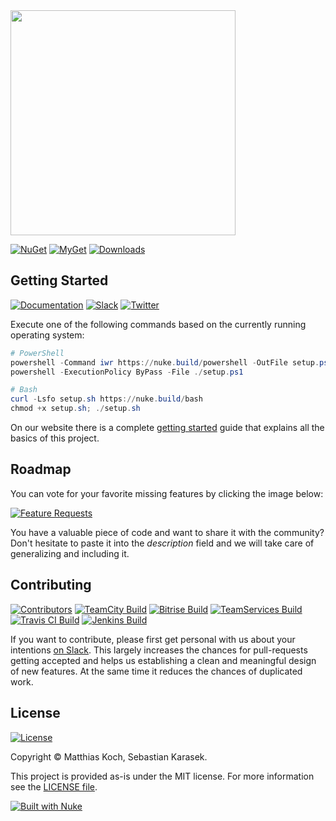 <img src="https://github.com/nuke-build/presentation/raw/master/images/logo2.png" width="360" />

[![NuGet](https://img.shields.io/nuget/v/Nuke.Core.svg?label=nuget&colorB=0A7BBB&style=flat-square&logo=data%3Aimage%2Fpng%3Bbase64%2CiVBORw0KGgoAAAANSUhEUgAAADIAAAAyCAYAAAAeP4ixAAABfWlDQ1BJQ0MgUHJvZmlsZQAAKM%2BlkLFLw0AYxV9bi1IrBRVxcMhQHKQFqYuj1qEgpZRawapLkyatkLQhSRFxdHDt0EXFxSr%2BB7qJ%2F4AgCOokiM4OCiJIie%2BaQkF0EL9w9%2F14d%2B9y9wB%2FQ1cMu28aMKqOlUslpZXCqtT%2FCD%2FGMIwQgkXFNuez2TR%2Brfdb%2BES%2FiYuz8LcaLKm2AvgGyLOKaTnkOXJm0zEFN8ijSqVYIh%2BTYxYvSL4Wuuzxs%2BCyxx%2BCrXxugW8Lk6WyxzHBssfiLZJSsQyyTo4ael3p3ke8JKxWl5fYJzrDRg4pJCFBRh0b0OEgzl5lZj%2F7Eh1fBjV6FM4mtmDRUUaF3hjVOk9V2TXqKj%2BdO1gi%2B%2B%2BZ2tpMwvtDeBEIPrnu2xTQfwC0d13388h12y0gcA9cNnv%2BWpNxvlBv9LToIRDZAc4uepp8Apwz4%2FEHs2gVO1KAw69pwOspMFQARph1aO2%2F617e3XW07oD8NpC%2BAvb2gUnuj6x%2FAbvNdIz349ECAAAACXBIWXMAAB2HAAAdhwGP5fFlAAAAGXRFWHRTb2Z0d2FyZQBwYWludC5uZXQgNC4wLjEwrQoKwAAABeBJREFUaEPdmV1oHFUUx5ukTWo%2FYkuVmtaXFqVoK8UHwVo%2FEBURlFJ88U3FUmmriCgiiFSkiuKDggo%2B6ENRqraCWvwA7Ye0IMVGTHHbajQEI2matrKb3Wzm487M%2Bjszxy2bbpKZ3dnu1j8Mc%2BfOuf9zzr3nnrn3zqz%2FLQ4ePDi7VCp16OOlB4xf7Dj%2Bq8Z4fcaYXx3ff5O6q%2FT1pYGsZa3wff%2BI7wc%2BxocIgoAq%2Fxj3FSrW2sDmTuP7b2OwiVw4D%2Bo8rh0U56p466JQCJbS84ci0y%2BE5%2FkHxsfHe1S8dUGPL%2BM6onZfAI%2BQKxaLV6t46wJbF%2BDIp1xBZPp5SB1ht5Pi5Sre2rBtcx%2FhNRSZfx7UDZPB7qbYpqKtjd7e3jl0%2FjrHdb%2FDeDKvz0D4h3HiHpyYo2KXBqTXM5lM5%2Bjo6ALKcnUmHQnk5WM6j07pzufzVxaDYDnlpNeysbGxJdwXDg0NXQbfxfs4o2yRjB7KdzCSB8h0IzKq1CcGHGRKT6JiwHXdva7nPcX9Jl417hMA%2BWzm10aUf4Pis2JE2oCTxOkPGuPvorxWVacHdHTSc8%2Bi5AwK0vdgElDhc51gdG7hMZ3kA9Ecx%2FEew4liqOUigrAdyE%2B4t1KszxkhoFeebIYT%2F0FCDRvWq0m1gUl9J0SnlDMEz77rep87jvMww%2F%2BA7YYh1yvhoCKpg7A%2Bms%2BXrlCzkmFwsDTXcb09GFmeE5TPFW17A0Z38djO1SZ7Gp5lDfcR95qy10yAewLuTWpaMkgahGBQucpOUGxXkQpQP08cD4UbAPR%2FgTNLVF080K7dstwtNPYimpBoJ0TdKlIV4%2BNBDxM0p01SBXn5FOF8o6qKh%2F7%2B%2Fi7XmPeVQ9Ih3yrvGYozZg8Ufh%2B1ShfY4NvGPEixakRUxTBhwgjsiyhCEgdHntDX02LCchsWXtjwPLf460EMn288ry9qHvUGeJnibBWpCt63EVrHwkYNAF%2F8t%2Fr7gy5VNzPOng0WYtCf2j4EIXOIheG0m66CMXdJGGqT1AH3e1zxHUF4ISNQ4QhrBo%2BJ8jTFqivUQpSCT0bSjUEqjggkvnDoDbLHavlAIdfN1WMZcy%2Fx%2BzPlhq7DoE%2FHEYEYC%2F4m1Pbj1F48%2B5HqhqTcyUBveo40Ey3jCJxydpYlkfxGKH7NqO4lO2aoP0e9pWJToiUcET7S5%2BvydeaxnMYpt43mctfg2DYc%2B4lwnXK91lRH4JLrS93CTrkn5127HQTXsl77DN1VV9JNdYRk8AujsIZirM1RLpdbjO4DUetKNM0ReCz2LluUNjbkRAb9I0pTRtMcgSPzFz2stLFB03bPC17AjohI0TRHLMd5TSkTw3WD25n8WaUK0TRHTBBsUMrEkHlFBvtDqUIkdoQ2C4zxjkfNa4cbBOuUMjHIYKsYkRNKFYLOfSepI7IfmfI%2FSlywNd6olImBwauxoWJE%2BA69xC3%2BfgThuRDtClvXAcsydcwR9zY%2BknmlCsGce4Rb%2FPNhESZtPoczda1mMeT4yMjIfKWNDZq227Yru8EyCLMxEsDNKhIfeqZ1RnlqAv0wIaeUFOPvs0HOslZODisc%2BaFYnH5jVxVy3M9Gan89QyIj6vlBX6HgrFHaGUGTbqKh4gCDOjn8eJHitFvtKWFZcuYbFCK62iDOGI9tcjFYzuOUI8O7ttOnTy%2FFYDkULB9DCbBhGJpVKpocmUypk0n3ASQVxLWApfswa%2Fittm1fl81mF1HVIaeUcj7A%2Bn2lbcwGZA6jq2LByHOBdc7jalLtkEUcZO%2Bm4QwcfCODk%2FT4t9w%2FZh5%2BQvkrWVgyByZUrAzeZenIbRTT%2BZMlv9Zs1%2F1QDIlUNB44kSfMNg%2Bm%2FfdKQsAx%2FisoGMGhhh35wG8xOgMsUR7avXt34%2F4p%2FlMo3CAZBIX7CIkh7nWNEp0SGs%2F9d%2BbInqLlbpUzZFXXWKC%2Fgyy0jF5biwF3MFE34twm6jcnuRzPe5TJfz9rsvXwXJ8rlRZTX9%2FfqXqwfft2%2BVfSUeOV0PBZs%2F4F1CRqhBU78vgAAAAASUVORK5CYII%3D)](https://www.nuget.org/packages/Nuke.Core/)
[![MyGet](https://img.shields.io/myget/nukebuild/v/Nuke.Common.svg?label=myget&style=flat-square&logo=data%3Aimage%2Fpng%3Bbase64%2CiVBORw0KGgoAAAANSUhEUgAAADIAAAAyCAYAAAAeP4ixAAABfWlDQ1BJQ0MgUHJvZmlsZQAAKM%2BlkLFLw0AYxV9bi1IrBRVxcMhQHKQFqYuj1qEgpZRawapLkyatkLQhSRFxdHDt0EXFxSr%2BB7qJ%2F4AgCOokiM4OCiJIie%2BaQkF0EL9w9%2F14d%2B9y9wB%2FQ1cMu28aMKqOlUslpZXCqtT%2FCD%2FGMIwQgkXFNuez2TR%2Brfdb%2BES%2FiYuz8LcaLKm2AvgGyLOKaTnkOXJm0zEFN8ijSqVYIh%2BTYxYvSL4Wuuzxs%2BCyxx%2BCrXxugW8Lk6WyxzHBssfiLZJSsQyyTo4ael3p3ke8JKxWl5fYJzrDRg4pJCFBRh0b0OEgzl5lZj%2F7Eh1fBjV6FM4mtmDRUUaF3hjVOk9V2TXqKj%2BdO1gi%2B%2B%2BZ2tpMwvtDeBEIPrnu2xTQfwC0d13388h12y0gcA9cNnv%2BWpNxvlBv9LToIRDZAc4uepp8Apwz4%2FEHs2gVO1KAw69pwOspMFQARph1aO2%2F617e3XW07oD8NpC%2BAvb2gUnuj6x%2FAbvNdIz349ECAAAACXBIWXMAAB2HAAAdhwGP5fFlAAAAGXRFWHRTb2Z0d2FyZQBwYWludC5uZXQgNC4wLjEwrQoKwAAABeBJREFUaEPdmV1oHFUUx5ukTWo%2FYkuVmtaXFqVoK8UHwVo%2FEBURlFJ88U3FUmmriCgiiFSkiuKDggo%2B6ENRqraCWvwA7Ye0IMVGTHHbajQEI2matrKb3Wzm487M%2Bjszxy2bbpKZ3dnu1j8Mc%2BfOuf9zzr3nnrn3zqz%2FLQ4ePDi7VCp16OOlB4xf7Dj%2Bq8Z4fcaYXx3ff5O6q%2FT1pYGsZa3wff%2BI7wc%2BxocIgoAq%2Fxj3FSrW2sDmTuP7b2OwiVw4D%2Bo8rh0U56p466JQCJbS84ci0y%2BE5%2FkHxsfHe1S8dUGPL%2BM6onZfAI%2BQKxaLV6t46wJbF%2BDIp1xBZPp5SB1ht5Pi5Sre2rBtcx%2FhNRSZfx7UDZPB7qbYpqKtjd7e3jl0%2FjrHdb%2FDeDKvz0D4h3HiHpyYo2KXBqTXM5lM5%2Bjo6ALKcnUmHQnk5WM6j07pzufzVxaDYDnlpNeysbGxJdwXDg0NXQbfxfs4o2yRjB7KdzCSB8h0IzKq1CcGHGRKT6JiwHXdva7nPcX9Jl417hMA%2BWzm10aUf4Pis2JE2oCTxOkPGuPvorxWVacHdHTSc8%2Bi5AwK0vdgElDhc51gdG7hMZ3kA9Ecx%2FEew4liqOUigrAdyE%2B4t1KszxkhoFeebIYT%2F0FCDRvWq0m1gUl9J0SnlDMEz77rep87jvMww%2F%2BA7YYh1yvhoCKpg7A%2Bms%2BXrlCzkmFwsDTXcb09GFmeE5TPFW17A0Z38djO1SZ7Gp5lDfcR95qy10yAewLuTWpaMkgahGBQucpOUGxXkQpQP08cD4UbAPR%2FgTNLVF080K7dstwtNPYimpBoJ0TdKlIV4%2BNBDxM0p01SBXn5FOF8o6qKh%2F7%2B%2Fi7XmPeVQ9Ih3yrvGYozZg8Ufh%2B1ShfY4NvGPEixakRUxTBhwgjsiyhCEgdHntDX02LCchsWXtjwPLf460EMn288ry9qHvUGeJnibBWpCt63EVrHwkYNAF%2F8t%2Fr7gy5VNzPOng0WYtCf2j4EIXOIheG0m66CMXdJGGqT1AH3e1zxHUF4ISNQ4QhrBo%2BJ8jTFqivUQpSCT0bSjUEqjggkvnDoDbLHavlAIdfN1WMZcy%2Fx%2BzPlhq7DoE%2FHEYEYC%2F4m1Pbj1F48%2B5HqhqTcyUBveo40Ey3jCJxydpYlkfxGKH7NqO4lO2aoP0e9pWJToiUcET7S5%2BvydeaxnMYpt43mctfg2DYc%2B4lwnXK91lRH4JLrS93CTrkn5127HQTXsl77DN1VV9JNdYRk8AujsIZirM1RLpdbjO4DUetKNM0ReCz2LluUNjbkRAb9I0pTRtMcgSPzFz2stLFB03bPC17AjohI0TRHLMd5TSkTw3WD25n8WaUK0TRHTBBsUMrEkHlFBvtDqUIkdoQ2C4zxjkfNa4cbBOuUMjHIYKsYkRNKFYLOfSepI7IfmfI%2FSlywNd6olImBwauxoWJE%2BA69xC3%2BfgThuRDtClvXAcsydcwR9zY%2BknmlCsGce4Rb%2FPNhESZtPoczda1mMeT4yMjIfKWNDZq227Yru8EyCLMxEsDNKhIfeqZ1RnlqAv0wIaeUFOPvs0HOslZODisc%2BaFYnH5jVxVy3M9Gan89QyIj6vlBX6HgrFHaGUGTbqKh4gCDOjn8eJHitFvtKWFZcuYbFCK62iDOGI9tcjFYzuOUI8O7ttOnTy%2FFYDkULB9DCbBhGJpVKpocmUypk0n3ASQVxLWApfswa%2Fittm1fl81mF1HVIaeUcj7A%2Bn2lbcwGZA6jq2LByHOBdc7jalLtkEUcZO%2Bm4QwcfCODk%2FT4t9w%2FZh5%2BQvkrWVgyByZUrAzeZenIbRTT%2BZMlv9Zs1%2F1QDIlUNB44kSfMNg%2Bm%2FfdKQsAx%2FisoGMGhhh35wG8xOgMsUR7avXt34%2F4p%2FlMo3CAZBIX7CIkh7nWNEp0SGs%2F9d%2BbInqLlbpUzZFXXWKC%2Fgyy0jF5biwF3MFE34twm6jcnuRzPe5TJfz9rsvXwXJ8rlRZTX9%2FfqXqwfft2%2BVfSUeOV0PBZs%2F4F1CRqhBU78vgAAAAASUVORK5CYII%3D)](https://www.myget.org/feed/nukebuild/package/nuget/Nuke.Common)
[![Downloads](https://img.shields.io/nuget/dt/Nuke.Common.svg?label=downloads&style=flat-square&logo=data%3Aimage%2Fpng%3Bbase64%2CiVBORw0KGgoAAAANSUhEUgAAAEAAAABACAYAAACqaXHeAAAAAXNSR0IArs4c6QAAAARnQU1BAACxjwv8YQUAAAAJcEhZcwAAHYcAAB2HAY%2Fl8WUAAAAZdEVYdFNvZnR3YXJlAHBhaW50Lm5ldCA0LjAuMTnU1rJkAAABrUlEQVR4XuXQQW7DMAxE0Rw1R%2BtN3XAjBOpPaptfsgkN8DazIDB8bNu2NCxXguVKsFwJlrJs6KYGS1k2dFODpSwbuqnBUpYN3dRgKcuGbmqwlGVDNzVYyrKhmxosZdnQTQ2WsmzopgZLWTZ0U4OlLBu6qcFSlg3d1GApy4ZuarCUZUM3NVjKsqGbGixl2dBNDZaybOimBktZNnRTg6UsG7qpwVKWDd3UYPnB86VKfl5owx9YflHhCbvHByz%2FcecnHBofsNzhjk84PD5gudOdnnBqfMDygDs84fT4gOVBVz4hNT5gecIVT0iPD1ieNPMJyviAZcKMJ2jjA5ZJI5%2Bgjg9YCkY8QR8fsJSYTxgyPmApMp4wbHzAUpZ5wtDxAcsBzjxh%2BPiA5SBHnjBlfMByoD1PmDY%2BYDnYtydMHR%2BwnICeMH18wHKS9ydcMj5gOVE84bLxAcuVYLkSLDvVQ5saLDvVQ5saLDvVQ5saLDvVQ5saLDvVQ5saLDvVQ5saLDvVQ5saLDvVQ5saLDvVQ5saLDvVQ5saLDvVQ5saLDvVQ5saLFeC5UqwXAmW69gev7WIMc4gs9idAAAAAElFTkSuQmCC)](https://www.nuget.org/packages/Nuke.Common/)
<!--[![Commits](https://img.shields.io/github/commits-since/nuke-build/nuke/latest.svg?label=unpublished%20commits&colorB=DFB317&style=flat-square&logo=data%3Aimage%2Fpng%3Bbase64%2CiVBORw0KGgoAAAANSUhEUgAAAEAAAABACAYAAACqaXHeAAAAAXNSR0IArs4c6QAAAARnQU1BAACxjwv8YQUAAAAJcEhZcwAAHYcAAB2HAY%2Fl8WUAAAAZdEVYdFNvZnR3YXJlAHBhaW50Lm5ldCA0LjAuMTnU1rJkAAACgUlEQVR4Xt2bgXGcMBBFXYJLcAkuwSWkBJeQTuIO4g6SDuIOkg7sDuIOzvs8pxtOfEAIkHb9Z94N%2FOEWfwE6dgw3p9MpIj%2BM%2FwZ6Nf4YeHeG2n4SaTrnpzEnBuObob47QpqOWQo%2F1C%2Fj1lB1LkjTKWvCJ3GZzJ4N0nRITfihHg1VN8QAbA2fRJ1R%2FZHhjKXwzwZHt1SjM%2BFqxRkl4dO2awbhak64LDhjTfhE6SAwMV5%2BHfIiHqgJnygdBH4iP7%2BTF%2BjNlvCw%2BlJQRXrRMjzijtHNALQOn3SnirWmV3j0pAq2pGd49KKKtqJ3ePSqCrfAQ%2FhPqeJH4ya86V3t4Eg8hUePaidH4S680ew%2BwGV4yHd0BG7Dw3BHR%2BA6PFyt7Iz78DAydiJEeJDmRsKEB2luIFR4kGYl4cKDNCsIGR6kuZKw4UGaKwgdHqRZSPjwIM0CvhtzChEepLnA0h8fJjxIc4YvFR6kOcGXCw%2FSFNwbcwoZHqQpeDKmFDY8SFPAk1hKocODNDMeDKXw4UGaGQRV4kZIbQ8hwoM0M9IDiUpqEMKEB2kO4H%2FoSxoOQqjwIM0Bv40SMQjhwoM0z%2FAcTS81CQ%2FSPLP3ES1Vs%2FAgzTM8QtJaTcODNA0eO2%2Bt5uFBmsZSv7%2B3uoQHaRp%2FjVbqFh6UudT57amu4UGZc53fnuoeHpQ51fntKRfhITemOr895SY85MZU57dVbwaXFvNLvs%2Bu5MZc57dW7wYDylmV78cNw5WSzq9ENFCzLyp5YrhS2vkpvRhc24uvqXkjLdR0fv8M7hhXv63pibTA0SuR28mslrQw1%2FmFmMxq4WOq8ws1mdXCx7DzCzuZ1cIHp3f4yayO080HB9x8qBBTYIgAAAAASUVORK5CYII%3D)](https://www.nuget.org/packages/Nuke.Common/)-->

## Getting Started

[![Documentation](https://img.shields.io/badge/docs-master-brightgreen.svg?style=flat-square&logo=data%3Aimage%2Fpng%3Bbase64%2CiVBORw0KGgoAAAANSUhEUgAAAGoAAABsCAYAAACCeCeKAAAAAXNSR0IArs4c6QAAAARnQU1BAACxjwv8YQUAAAAJcEhZcwAADsMAAA7DAcdvqGQAAAAZdEVYdFNvZnR3YXJlAHBhaW50Lm5ldCA0LjAuMTZEaa%2F1AAAEQ0lEQVR4Xu2OAWrkQBAD7%2F%2FPywvyk9ztQUx7VrHV0thWYAqKgLZ64j9fX1%2FLXyAcl3nCcZknHJd5wnGZJxyXecJxmSccl3nCcZknHJd5wnGZJxyLM7nqXYX6Lb9COBZnctW7LvW7YoXj4CyueHM29RujhCNwBrPfu5L6rRHC8UCHWe%2FcSf3mR4XjiSoz3niC%2Bt2PCUfSLs5tAvX7bxeODTuodyP1nSOvAP2fW4Rjww4z7mbogt68XDg2ZXFvrlDl7a2Pj49%2Ff973WcKxKUv3pvZXq3D0DvrNEo5NWbo3tb9DhaN30G%2BycBRkcPo77XJ0P%2F4mC0dBBqe%2F2y5H9%2BNvknAUZHD6J%2Bxwdjv%2B3haOggxO%2F5Qdzm7H31vCUZDB6Z%2BUhbkbG1o4CjI4%2FdOyMHdjQwlHQQanf9oOzF1tKOEoyOD0CbKwd2N3KBwFGZw%2BRYbOzdj%2BKBwFGZw%2BRRb2pnaHwlGQwemTZOj0tf1ROAoyOH2SDJ2bsYXCUZDB6dNk6PS1hcJRkMHp02To9LWFwlGQwenTZHD6N%2BEoyOD0iZ7h9jvhKMjg9IkydPravglHQQanT5TB6XfCUZDB6RNlcPqdcBRkcPpEGZx%2BJxwFGZw%2BUQan3wlHQQanT5TB6XfCUZDB6RNl6dzUdiccBRmcPlGWzk1td8JRkMHpE2Xp3NR2JxwFGZw%2BUZbOTW13wlGQwekTZene1H4TjoIMTp8oS%2Fem9ptwFGRw%2BkRZuje134SjIIPTJ8rSvan9JhwFGZw%2BUZbuTe034SjI4PSJsnRvar8JR0EGp0%2BUpXtT%2B004CjI4faIs3Zvab8JRkMHpE2Xo3oz9JhwFGZw%2BUYbuzdhvwlGQwekTZXD6nXAUZHD6RBmcficcBRmcPlEGp98JR0EGp0%2BUwel3wlGQwekTZej0tX0TjoIMTp%2FoGW6%2FE46CDE6f6BlqC4WjIIPTp8nQ6WsLhaMgg9OneUanH1soHAUZnD5Jhs7N2ELhKMjg9EkysH3tDoWjIIPTp8jQuRnbH4WjIIPTp8jA3ozdoXAUZHD6BBnYm7E7FY6CDE6fIAN7M3anwlGQwemfloG9Q92pcBRkcPonZWHuxoYWjoIMTv%2BULMwtamjhKMjg9E%2FIwtyipiUcBRm6%2FYt6c6cszC1q2sJRkKHbv6g3d8mCbl9W0O%2BScBRk6PYv6s0dsqDblxX0uywcm7K4N1faAd2%2FrKDfLeHYlEW5eVHvZtsFvfHtC7RPEY5NWZSbb%2Bqtqwp667%2Bfn5%2F%2F%2FuDfZgnHhh3UuwTqtz8iHEm7OLdPUr%2F7MeFIqODeP0H95keF44EOs965g%2FqtEcIROIPZ711F%2Fc4Y4Tg4iyvenEX9tkjhWJzJVe861G%2BKFo5FBnTnehXof%2F0K4bjME47LPOG4zBOOyzzhuMwTjss84bjME47LPOG4zBOOyzzhuMwTjss84bjME47LPOG4zBOOyzS%2F%2FvwFjF3BUCE0pDMAAAAASUVORK5CYII%3D)](http://nuke.build)
[![Slack](https://img.shields.io/badge/slack-nukebuildnet-red.svg?style=flat-square&colorB=F5015F&logo=%20data%3Aimage%2Fpng%3Bbase64%2CiVBORw0KGgoAAAANSUhEUgAAACgAAAAoCAYAAACM%2FrhtAAAAAXNSR0IArs4c6QAAAARnQU1BAACxjwv8YQUAAAAJcEhZcwAADsMAAA7DAcdvqGQAAAAZdEVYdFNvZnR3YXJlAHBhaW50Lm5ldCA0LjAuMjHxIGmVAAAD0ElEQVRYR8WYaYhNYRzGx5JlKKJM2eODZVJElqRRQrJElkyKxAeNMqQYW5IPZkpk%2FaBkLI1IkkiTQpTJiJQaEVlCJDGWJoMZv%2Fe8z1wd7zlzzrn36v7q6dzz%2Fz%2FP%2F32ne%2Bbcc29etmlubp6MbjQ1NX1At9FUtXIPmxmLGtlgCs5%2Fogmy5BY2UqV9%2BaB%2BTpbcwkZuak8%2BqH%2Fl0Em27MLwwWgpmh21CJ6D3o4CoDdTtuzB0C3ot9YwizxBA9R2oDdNVgd6R2TzoNQVLURlyrVRKx6ExhFyoH5JFgd6HVG9rD6ov%2BWQz3EeOoO%2B246F8%2BMaEw8C25X1Qb0R9ZDNgd5pWR3o%2BTb1L%2FSna0w0%2BMtszIVBy2RzoFcsW2LIVmhMNPhH25gLg87LloJyO%2BpFHCs9UxqQ36Fx0eBvQ%2BCVjfqh%2Fg115qXxjEd70RvbTQ%2Fyv9AILR8PAgeUd6B3Dj3XaUYwpx6FXjahEJqiGVmH2Q3oAipGXbRkMggWop%2BamTWYuY5DNy2TDIIDGbAB3fOm%2FQeYvVzLxYfQTFSDmjQnbRjxG4X%2BgfQuaNl4EDCby2hjJg%2B1aD3qR8n8h7%2BwXT%2FUvbuAlo8G821lE0O2Dm3i5SCNS0F9n3W50JsjWzT4P9tYclhoq8Y40Au9C9A7Kpvx9UZr0BV0GS1Sy0KhRrnEkL2rMQ60O9D%2FZJ1%2BqL9Dq3hpvh6knphaoLZeY7wNmmswyPQS7UZjUOBlYHKor0Y50DslayLIfUF%2Fr1NOZqDr6CHajybiSz2jcb7BRl3orZbNgd4S2dJhpMZEw0JDFHKgd1U2D847o%2Fm0znJs9RErDHLmnSnQyHgQqFPeB3XzjFiAZqGT6ItaacOMKi0bH0K7lHeg90MvM8LMQcdQ8s9nQoFfAzKFueYdqEYrUOjTeijMaEvQPPeF3ngzgbmFWio%2B5MxH1SiO5Ryz8twXBvNXatl4kBlK6L6NZwZzzH%2FjLbRTJQd6F7V0NPjbE3hso%2BmhTZkfjtaiPppr3pFn1uGHurkV5XsbiAKzuUGnDflDHPprnA96e6wrkLmytQ5DpiuQLuUa5UDP%2FDQXCOselq11MPZEDcoFQv8B8v3M1gL1RxrlQNtcPh%2Bt06FStmgYUop8D7Ccms%2FobWiIPNVqBTHUGxQAOXMJOFBfLEs8CExCFWgjGq5yCmolmh1EmWwO9LqTvWNtFs5PcEj241EUDO2LAr8mUK6RLRAs5q1egMyXsyKVsw%2FDa%2B2W%2FFBvkCW3sJHN2pMP6k9lyS1spBd6r32loFYiS%2B5hM8PQNWR%2B%2FHmNStXKAnl5fwAgRCOjsreHTAAAAABJRU5ErkJggg%3D%3D)](https://publicslack.com/slacks/nukebuildnet/invites/new)
[![Twitter](https://img.shields.io/badge/twitter-%40nukebuildnet-blue.svg?style=flat-square&logo=data%3Aimage%2Fpng%3Bbase64%2CiVBORw0KGgoAAAANSUhEUgAAAFAAAABQCAYAAACOEfKtAAAAAXNSR0IArs4c6QAAAARnQU1BAACxjwv8YQUAAAAJcEhZcwAAHYcAAB2HAY%2Fl8WUAAAAZdEVYdFNvZnR3YXJlAHBhaW50Lm5ldCA0LjAuMTZEaa%2F1AAAGlUlEQVR4Xu2ce4gVVRzHV9NdLXddUQzLUAoMLN2lh1FUmNgflYUPsAcFC0UJW1T0h%2BUDoowwEoMeUkRamQamCVmBaRpRRERGmPZPYBalpKVlYj52%2B3zv%2BXld995dZ%2B7O3DNzZz7w5cydOef3ODp7Zs6cmbqcnJycnJycnBzvdHZ2nt3R0XEJuhHNQDPRNPZfSzlOx61qzknolAHWYSvZPkB5grIE9h%2BnOIBWoKnoLDMRGtr2s830oiTQdDpmB2UoaCO2szndzAWCNo3oMdrpH6HnTqTScNtMJMR3HlqPOtQhfQETH6BRZroEqvRHY6mzCO1DJ9AUO1wKleup8CO6y3YlCuKahH5R8lGBvZ%2FRFeaiAL%2BHo9vRZnTUqqruZor%2BVq0UKtxhFY%2Bgu213IiCeG9A%2Fii9qsHuQ4nHKuUid9rc7cgr2HaFotXDKQ6WNrnqhwVF0jx3yCnFMRErSG%2Fh%2FysIpD3WGqdNcdQe%2Fj1G0WRUvEEMT2uki8gP%2B11L0fOoKKkwu1O4GjfWH80E2ezcQA%2Fjsh%2B%2FnCoF4Av8bUIOFVBhY%2BD0K3Wy7HOyY45qUwjF14iI2B1j1qoDPceiwi6K6WM5vowZ%2BDqS8CN2HNqFDaIaF6WDH065peTguVrM5xJrEDv6WOe%2FVB9%2BfoHY2V1DuQl1H48UW4inYucSO9wr1tqGLrVls4KMRd7p7SBTE9R5F6ZnIgcWuypmhrob5NhTbbQ0%2BZhacJQhi2kIxyEI8HQ7Od9WCQX2xjs2xZiJSsP2S85QMiOcLiqEWXilUuNNVDQftDqIn2OzZeAVgc5Pz4B%2FFgpostPJQr5VKFd9f0vRXivtRJIMM9kJPFEQNMWgkfgMVL2N6hPoaqve7ppWDDd1bPsTmMDNdEdjQP4g38K%2FOe5jN4Ne%2FNHjdNY8Ezc%2B9iFrYDjXYUF8Xq78XrHgC%2F4fRSAspGDTQbEefp4m6InvwHZqHJrKr%2FCjWDepGOusSFvzrSiPcWUQD3ToVJxSiBts6LXSKv8PPNspLKZtRyQwx%2B75B3iC2%2FajRwgkOjS5DmrqJHfxoCl6n%2Bk70PnoWtSM9z%2FjM1fID%2FvdQBDpbSqDhkwUrGYYO1J%2BQyu79adyAPnSmsgn567lJ8MGPylNpVLxY5PdQtBVlEvriU%2BuKYNBgC9qDnkdXoSbsDKFcjSIdmdMAKb9pXRMMGqyytmqs0VKj0FdoOdpthzIDOS%2B0rgkGDXqdD8wgoZ4bqwNnW8PMQ18cQ%2BHmPGlwvhqajUxDP%2ByjCH8NSMP1zkS2oR82WpeEg4bXoMyNuN2hC%2BZZl4SHxh%2BbnSxzuXVHeOjAFvSfGcoc5K55yIqXv52ckXkGZfJUJu1XrCsqBztapbXGmcwO%2Bk8Dk6wb%2Bgb2tGRWz0AzA%2FlqDU50S1gwpuckS1DZpbO1BnkusNSjBcNatO31GUXckJ%2Bm8EdYytGDcS1%2Fm4%2B0TqTmBhhSWmmpRgu261FxYhFH56DbkNYp18SpTR5akTveUowObOuSRk%2Flv0daVKSnazvQbvSvc59%2ByEWDZTzrfDA%2B17mpTchP%2F%2FsmWLrRg49mHPR5xUJSIbfllmp84OQR81dTkJcWRo22NOMDX4NwpOVdNQP5iHZLMX5wNgbVzLUgueilmconDSoBp1q1oNnaVEMOf6AxllZ1wfEEtMtiSR3ErucdsywdPxDASLQGpepCmnjFUjZjW9sdGILQGr5b0LcoFR1JnBso6i2FZEBAmrG5Dr2FtHQtkZ1JXNsomi3sZEKAmojVaD0bLUWnvXvnC%2BLQ8rlwq019QsyTCfgnF75fFAe6wEJLNsQ7gmBfRvpGgXeIY3sqOo8g9T0BrSzda7F7h1g%2BR8k%2BbQnwXPQo8vpKQleIRWgNdjI%2Fc6LAkBZjatQ9pKCTAvHo1QS9o1L1d5t7hGA0I623mHSKrkWxfLegrxCXRtorLezqgMOrkV6GWWZ6FenVpnfRR0iz0ImeeSY%2BTYi%2BwGbV3mMuglNN2V%2BPtBI1VQ%2BKCFcj%2FVbKFkvHHwSiTyhNQ1%2BjRHek4gPdPt7Ez%2BpOR50JBURgU5C%2BnZKoWzLFg75Et%2FKzqt9uCA0B6tTWtNVryPf3Wv5CegmyFfmfRQkLwQ9GevVqFdqLYr3LwL7m635DukyahQZbKOmHZPQJEF3S6OJZlzS6z9SDmYr%2BbtLsOPoT%2FYD0DzQHjefQQHNZ25Covm6mty0vJHF9x%2B8BtJDfeteurDi%2BAN3LtiYcRiO90JO%2BUzMnJycnJycnJ63U1f0Pn1ZeoSwSgjAAAAAASUVORK5CYII%3D)](https://twitter.com/nukebuildnet)
<!--[![Avoid StackOverflow](https://img.shields.io/badge/avoid-stackoverflow-orange.svg?style=flat-square&logo=data%3Aimage%2Fpng%3Bbase64%2CiVBORw0KGgoAAAANSUhEUgAAAEAAAABACAYAAACqaXHeAAAAAXNSR0IArs4c6QAAAARnQU1BAACxjwv8YQUAAAAJcEhZcwAAHYcAAB2HAY%2Fl8WUAAAAZdEVYdFNvZnR3YXJlAHBhaW50Lm5ldCA0LjAuMTZEaa%2F1AAAEhklEQVR4XuWb7XHVMBBFUwIlUAIdQAekA%2BgAOiAdQAekA9IBdAAdQAfQQdjjeX4j%2B93dlSXZkOTOnB9Za%2FVhyau1nnN1f3%2B%2FN8%2BM18YH44vx1fhprIWNa5ShLD74qjqHIY0DeGF8NL4bvaIO6qJO1VYX0tgIs%2FXOULM7StRNG8NWhjRuhM6wZH8bR4m2aLP7RkjjBt4YRw58LdqmD6pvVUhjBc8NAtb%2FIvpCn1RfQ6Qx4drYOus%2FjE%2FGe%2BOVoTqLjWuUuTV%2BGVtEn%2Bjbut4QaQwgGteKQTOYppk5gS91UFet6KOqSyKNDp%2BNGt0ZzKSqowfqpO4a0VdVxwXSKCA5yfTN2GWvXsGNqFkR9Fn5L5DGFdnM%2FzFYpsp3T2gzU7oSpLGAwBWJmThi1j1oO1sNjEH5TkjjCSJqJBpuSUQyKZ8I%2BpDdBHd3kEaD6BttdWxTrVlYJuWTQV%2BIQZ4Yi9yNLgwnoiSndeZnMimfGrKVwJgu%2FC4MxlvDU%2B%2FgIZPyqYW%2BRQkUY1v4LP4wqMBb%2BkT7EQEvk%2FLZAn30xNgWE1g6wo3hadRWl0n5bCXaIhnjuWzpFM0%2BAaYs20Mm5dOCFw8Wq6B0iO7ayL0%2Bk%2FJpgYzR03k1lw7eSQ75d1mul0zKpxVva2SsU5m5YBQ4Rr%2FYZFI%2BrUSrYFrVc0Ev5eU5KiscQSbl04MXC6YUeS7knd6OivwlmZRPD15sY8zTDSAieuo5zPDIpHx6YAyenlHAe%2BnZY%2FlDJuXTi5cdXnPRS37C18gOMimfXnh5U7rhonfMtMfzD5mUTy9eHLjjordXjt7%2BZjIpn1687fAbF70EaI8ACJmUTy9eIPzORU%2FrSkaRSfmMQMq9YFpXMIpMymcEUu4F07qCUWRSPiOQci%2BY1hWMIpPyGYEUF7wk4SkEwV9cfPLb4NGJ0L%2FAS4RuueilwqSP64oeKmEq7L0MnU9NHgFesje9DB39Onw0XgBE0%2BsweKcmjyEOeM%2F%2F9Lo%2FF%2FKOxKZTkweOd9q1OBI78lD0SLztDy0ORcFLiEYfix%2BJ9yMvY53KlIW9ZwWNXAWZlE8L0eyfY1vpwG7AD6BKI2NBJuXTgvfsM0b50xg86R9HIVoFaMRvhJmUzxaigL6YfSgdZ6IPJFhWiwoayKR8aqFvXtaH0g8kZqLvbXpvQiblUwN98p57JH%2FivzCcIH2MHgW2l9abkEn5ZNCX6LsmxiLT%2BgtDQfaZXOtKyKR8IrKZR5s%2Fk5vxUuRZNDwiMLZC29Ezj8JfuKRxhfcuXYp%2FY1G%2Be0KbmdIzDWkU1HylzWo44r2BNrIlj6oOdKTRoWYlIILRHjeCOqNAV6pq8CCNAVlMKMUssUx7DlXwpY6aGZ8VPvNrpDGBiBptkUoEKj5dZzAvDXVTsHGNMpTNgtta9MmN9h7SWAGdjZKlo0VfmlaaNG6A1HLrahgp2r5Ib7cgjRshEeEN68gbQVu02ZqNnpHGRugMr6HR19q9om7a6B74jDQOgAyNaOydNm8RdVDXLhmnNA6G2SI6s2RJqAhYapVg4xplKIvPsJnW3F%2F9BQrtEeu%2BMlmMAAAAAElFTkSuQmCC)](http://nuke.build)-->

Execute one of the following commands based on the currently running operating system:

```powershell
# PowerShell
powershell -Command iwr https://nuke.build/powershell -OutFile setup.ps1
powershell -ExecutionPolicy ByPass -File ./setup.ps1

# Bash
curl -Lsfo setup.sh https://nuke.build/bash
chmod +x setup.sh; ./setup.sh
```

On our website there is a complete [getting started](https://www.nuke.build/getting-started.html) guide that explains all the basics of this project.

## Roadmap

You can vote for your favorite missing features by clicking the image below:

[![Feature Requests](http://feathub.com/nuke-build/nuke?format=svg)](http://feathub.com/nuke-build/nuke)

You have a valuable piece of code and want to share it with the community? Don't hesitate to paste it into the _description_ field and we will take care of generalizing and including it.

## Contributing

[![Contributors](https://img.shields.io/github/contributors/nuke-build/nuke.svg?style=flat-square&label=contributors&logo=data%3Aimage%2Fpng%3Bbase64%2CiVBORw0KGgoAAAANSUhEUgAAAFgAAABACAYAAACeELDCAAAAAXNSR0IArs4c6QAAAARnQU1BAACxjwv8YQUAAAAJcEhZcwAAHYcAAB2HAY%2Fl8WUAAAAZdEVYdFNvZnR3YXJlAHBhaW50Lm5ldCA0LjAuMTnU1rJkAAAEFUlEQVR4Xu2bjY3UMBCFrwRKoAQ6gA6gA64D6AA6gA6gA%2BgAOoAOjg6gg2XeSl7lfN%2FGdjweR9E%2B6ZNO7%2BIZjzc%2Fjr17dzqdtvLc%2BGD8MJL0tzz9j9rsmSH1oFnBO6MkHUNt98iwetAs8MWolY6lGHtiaD1ortDSmaTPBsXaA8PrQfMKb4ytUluKOZOQetC8woOxVWpLMWcSUg%2BawL3RK8Wg2DMIqwdN4JfRK8Wg2DMIqwfNjBeGlxSLcqzx1vhm5PNTefoftVkjtB40M94bXlIsykFogv%2FXKEnH6FiKQYTWg2bGV8NLikU5luis2HIJq03NFRJaD5oZPw0vKRblSHhcvqVBjqynaoBrLtNaKRblEBoYj1yKsTbIUfWcQTPDW5RDiynehV9boPEW5biAZoa3KIdmBN5STMrlLcpxAc0Mb%2BXxe15ZS6JXWm%2Fl8R%2BBZsboh0LPK2tJ9Eq7u4fcyGnNK2O0lGOZc3fTtI%2BGl%2FKJ%2BXdjtJRjmXNkPU9AM8NjbpqUP9mjtMw5sp4noAn8MXr121jGjLg9JOW3iRH1IGgCI5b3PC%2FVkpRrmXt3y5Wi51NX2zye59O8JHrae9eDoHkF7y2W2QPsXQ%2BC5gra8GvVtU1Cz1fjkq5t8XjWg6BZoGUeuTZPjBb1QXjVg6BZQc2idWmOGC3qQ8KjHgTNSjQHpJmAvOL80IjUP4P6sKS3HgTNjGfGS0PbMp8M7YeJtV0H3fPScWq3x4ecplnqW%2Brn2pqIak3HaQzUTmOiscnjPgJN47Whb714LcRQgbMH2Cu%2FxkhjpTHLczwaYH0a%2BmRGPN1p5Z8ux1FSrjz%2FqDo1hpczOyXTJTx62pRfTj3z0Fbltyj1ZaQ0luecSubx2lij6CKXmvXh3iuZ1322JJqgz1iuFC1z3x49KFmU9EHmhUZcPbQoE3VSnZNFKl82FB5Lh9dEizKRy6TnhJGiV82RZzGdvVG3h7OUMFr0VjRiTkxzX%2BUOlZJGi85iPeX1OuslxcpnDiL07JWUdIboq03yPAZZMSh%2B6L03Ke%2FEbDQ%2F7RlktaUH6TTQnIzOPm0otkpt6MydCpo7QPdPrR%2FUnM06RsfSPXc6aO4IDVpJuxzYBJqBaNqkdVX9TFWrUFr2S%2BuuomYBSscs2yiGYimmYk%2B9baA5iDSQGoAtPxHolXIqdxp46qM7aDqhs1PF6Hu6o5dCt0h9Ut%2FUx81bQiXQ7EQr%2ByO%2BUD1a6jPuSvSA5kY0%2F5xx6XtLNbjNpdHcgO5tR5NqolqbQLORyL21aNFeXhNoNhK2eD1BtEnQBJqNHF1UczVoNnJ0Uc3VoNnI0UU1V4NmI0cX1VwNmo0cXVRzNWg2cnRRzdWg2cjRRTVXg2YjRxfVXA2aN%2FxA84YfaN7wA80bXpzu%2FgPmTK3HK79ikgAAAABJRU5ErkJggg%3D%3D)](https://github.com/nuke-build/nuke/graphs/contributors)
[![TeamCity Build](https://img.shields.io/teamcity/codebetter/matkoch_Nuke_Default.svg?label=teamcity&style=flat-square&logo=data%3Aimage%2Fpng%3Bbase64%2CiVBORw0KGgoAAAANSUhEUgAAAEEAAAA%2FCAYAAAC%2F36X0AAAAAXNSR0IArs4c6QAAAARnQU1BAACxjwv8YQUAAAAJcEhZcwAADsMAAA7DAcdvqGQAAAAZdEVYdFNvZnR3YXJlAHBhaW50Lm5ldCA0LjAuMTCtCgrAAAAC%2B0lEQVR4Xu2aDZHCMBSETwISkIAEJCABCUjAARKQgAQkIAEJSMhl75KbtOzLC%2FDyhpuwMx%2B0e7RNtvmj3FcIYXio%2BR9YrVZhvV7%2Fgf35Z1r5ednv98EbFLwsSI3FYhG22204Ho%2Fher1GS9btdgvn8znsdruwXC5h0XOW5A13IYioSWHmoBKo%2BCtCIFrgecNdtRBw5w%2BHQ9y0E8KQWkbecJcUAvr25XKJm%2FZCV0G3ippcM2%2B4i4WAAFDQ3kqt7O%2B6ecNd8xC8AoBwnbJrvEUIKJBXANBms8FbrvtvCBg0WtD6KirCjmOUfRP7rcI10JxRkXKdkKdQLczamNBEmmpEpcrQYyVSoVShcrUZJYOZBZ9jYczHgsydUaNHCNriB0KFHl0RIoyyhaX1Bv0sNSWsQ2hpBc8EUIK7n7ox%2FTugpoR1COWdkpSuSY%2B3gpoSliGguWqqNWFLqClhGUKapqp6pRs8AjUlLENII70orR9bQk0JyxC08UCaznpATQnPEPA8IIoeaw01JTxDSNeix1pDTYlPCBHPEFqWyFZQU8IzBK81AqCmhGUI2hSZvlPQY62hpoRlCC2LJa9xgZoSliG0LJsfOd8rUFPCMgRwOp3iW13sIcijaC2KmhLWIfT%2BKo3WloOuhUlNCesQQOtDFe1uzkFw88eBUhB3Ro0eIbQMkFmYNrWf1rRfrVgQkx2NHiGAlrGhFK6DKRYVQpnwPQP7rT%2FazIOYFEajVwjou60VsFLZve4KVKNXCAB9mD0h7qH5anRSEI2eIQAE0TJQviK2HJ%2FsaPQOAcwflVsJrextZwcJFNiqe6BctVmFmhKeIQC0CoTx7KCJWSeVmZ4%2FQ00JFAonlej5dBh3ElMh%2BjTCLscOtBh4AFMl1h4oaxQ91xxqjgY1R4Oao0HN0aDmaFBzNKg5GtQcDWqOBjVHg5qjQc3RoOZoUHM0qDka1BwNao7Gzwt7StQb7ZckT%2FKGuzz%2FHUcjb7jrE0LUJ4SoTwhRbxcCG717846zw8CEr2%2Fmetn3QDyWVAAAAABJRU5ErkJggg%3D%3D)](https://teamcity.jetbrains.com/viewLog.html?buildTypeId=matkoch_Nuke_Default&buildId=lastFinished)
[![Bitrise Build](https://img.shields.io/bitrise/ffbfd67a7e3f1561/dev.svg?token=AsgY8yIy6MzdWs0cncU2Jg&style=flat-square&logo=data%3Aimage%2Fpng%3Bbase64%2CiVBORw0KGgoAAAANSUhEUgAAAEYAAABGCAYAAABxLuKEAAAAAXNSR0IArs4c6QAAAARnQU1BAACxjwv8YQUAAAAJcEhZcwAADsMAAA7DAcdvqGQAAAAZdEVYdFNvZnR3YXJlAHBhaW50Lm5ldCA0LjAuMTZEaa%2F1AAAD1ElEQVR4Xu2bO2gUURSG88bGQhSVBCFEUVHSaKGCBBuFgI02IiIIgoU2ki6NWohikYBCEAuxkBBUSBfEFCI%2BQBFLRRDSiBhfQTAkanT1O%2FeeHXY3e2CX3Sgzez74mXse987cfyez7iY2%2FQ9yudzbPxVC7wudln3cGAM3xqDUGOIZyalmNB0gbug7ZpWWmhh3x1Sk0Y1p1ZIYsyKmIm6MwtiNKeAYuV2qfZoLNLoxJm6MgRtj0GjGXGXPt0WMHwYHCiB3n0O%2BfkmnNR5s%2FldwBBjPaNpxYwzcGAM3xsCNMUiVMVzgNnT9HymnvogxPwryS61e3W7lMOmAXmtmYY%2F9ut3KcWMM3BiDUmOI59EZNJZSDaNXup0AcV2M%2BcChTcuphD2MxN1E3BjFjTFwYwzcGAM3xsCNMajJGPrb0R4m3QuzlYwaM4H6GDZrS3lo2oGm47RiyGfOmDzk76IubSuGwnH0W3sXQS2zxgjUZtEhbY2QOIySj%2F7loJxpYwTqC2hLvrkLvdNaArkpHQaIM2%2BMQM%2Bb0Mz4RExFKMgXRftR1e9K1Jvp60QHRcTyC%2FoWLS8JrN%2FBufbq%2BXpQ8gcCpdBT%2BvDtR2MaJpA7Ks2TGgeIB3WRqoyRGjpHX%2FKckjG6zHCtttUN1mxh7dPoWzgZ6PmeoE3aVgT5RcZwkBdTfsGXQDwqJ0ggIXfLOl2kYmPIy6t2IzSWgdprDh3aXjOsJaacRWWfi6Sn0UZtTyC3yBjJM9wdMxHyC6XGTIUVgHHFxlA7GbtCn5grb3%2BTqPBL7lPaXjMst5n1Cu%2FMp2gczWlKchMcin6MyVnGtDOejdlIzcaQk1fvWWgCxoMcWlArKnx%2BPdApNcM5BnRNOd9jtJyhXIc8a8JdxEH%2Brm%2B1TgkQlzWG4xr0XdOBUmPmUKc2V2PMCJJXbJx4mZZkjZX5PDqv6ZphrYGCdcP1CnotF%2FI14m4tBchZxuzUVIIkR3UcIL6jzVU9fNMAe7CMeampAPGoJJPbMg%2B5i6gRjDmChjUMEMtzcbvcfm0En0O2AHLzOgwQZ9GYnzpMIPdI28OEreS%2BxlJ5smhMKbrHHm2PkOxFyT%2BWSsm6MdQ%2BofXaWgz1Hoo3Y2sxWTZG88V3Sjlo3ICuxGmRLBpDPCR71XJlMKFh3q6rwo0xcGMMLGNQc1rFHq5xTKiXMfKpWT4xp1lF32kT125MFnFjDNwYg7oYQ%2FyRg%2Fx%2FxdSKPTznmFAvY95rKbWwhyHdTsCNUdwYAzfGwI0xcGMM3BgDN8ZgqYz5gvpSrlu6nQBx7cZkETfGwI0xcGMMbGOamv4CdueugEMtOgwAAAAASUVORK5CYII%3D)](https://www.bitrise.io/app/ffbfd67a7e3f1561#/builds)
[![TeamServices Build](https://img.shields.io/vso/build/matkoch/424e9b58-2f8e-4720-939d-94cca30d9998/1.svg?style=flat-square&label=team%20services&logo=data%3Aimage%2Fpng%3Bbase64%2CiVBORw0KGgoAAAANSUhEUgAAAEAAAABBCAYAAABhNaJ7AAAAAXNSR0IArs4c6QAAAARnQU1BAACxjwv8YQUAAAAJcEhZcwAADdYAAA3WAZBveZwAAAAZdEVYdFNvZnR3YXJlAHBhaW50Lm5ldCA0LjAuMTnU1rJkAAAGH0lEQVR4Xu2bW4xdUxzGp6VtqpqiU5SGhj4M0gsJbXQo4lYmtNELU6ZTvaEtohHEA0E8iEYaDySCSGjTIqEPbqElhBAafaESbURJaOoWtHqb8fv2%2FmYy09lz5uy19z7OGf0lX%2FbZ6%2F9f31rrPzPn7L3Onrpapq2tbSp6E81sb28f7Ob%2FDyz6UhRBEX5CD6FTHe7%2FsNgrvf5OaNuPXkdXcHqEU%2FsnLPKqeNnJEP8WrUQj3aV%2FwcKavNaSkLcHPY%2FO43SAu9c%2BLOjaeInlQb74Ai1Aw2xTu7AIvfsHQd%2Ff0Cpb1SYs4DqvJxhb1SbMf3a8jHBslR39TaHRPq0IjDfH6wjGVtlhMmegnajJTYXDWHO9jmBslR0mM0GGHMUqNMShwmCM66NVZMBW2WEyE%2B3Zwee0jXO4EPC%2FwWMFY6tw8BiIGtF6GXaFCf6B5jg1d%2FBu9lDB2Co99D2RCdyNvomtkiEunkZD3TU38JznYYKxVXmQP4hBp6NX0f7YojzI38KhwVa5gOeNsXs4tioNeacxmG41f4y7hUH%2FPz3pHtfjtB1FbAK6CelN9F3a6h1ORLnyzYKteoL5EDQXvYcOOj8T%2BIjtvJyBGnl9D3oRbUX%2FREldoO1sTycR4i1ODcZW3cF4ItrpnCDovw99jdYgvVdcgjpvS3m9yam9Qs4UpydCPP8CYHoc2uZ4WZD%2FN%2FoSPYeWo%2FNRyTc94uUUYKrTEyGebwE4H4jphjjUE2LiL%2FQpeoqmJWgSr1Nf9NCnnAJc4PREiM93ajC2isHwfrd38Dt6n%2FYnkN5wGtAgp2cCvz4LABc5PZFcC4DZZeiA21X9uzgUtntSjQVY57YIzlscKoQ8CkC8NU4Lx1aJBWh2qBCqrgC8PvRafrZDhVALBZjhUCFUfQGY4NUOFUIeBcBjgfOCsVViAS53qBCqrgCYvey2CM4vdqgQyikAOdOcnkihBYBGhwohpwLc7NRgbNWzAJxPdqgQaqEA5zhUCGUW4EKnJ0J8oVODsVVkpkvhF9AOBTiOd6gQ8K%2BuAnRAm%2B4Iz%2BJYz%2FFMjiPQkQ7nRtUWoCsMoM3Mg0hfJG5B2gt8HK1ATWg8Hkej1DdN9C2nAH3dDi9yajC2Sob4YAbZGKcmQ1z8jD5Da9GjaCnSn9Q4lPg1NO3VXwDBINoh2ur81NBXv0E%2FIO0tPoPuQ7PQZqf0Cjl9FWCxU4OxVWkYSD%2FJXe5TERhPhSv5SVSxAggGm4b2uV%2BhMI62z2d56F6paAEEA85Hbe5bCNhvQxM8ZElI155kJmxVPkzuEfeN4PwVpB3hzu20UPDQ%2B0TZT3TRpfIFoM8AJrk27h4xye1jadf%2Bvz4NUn2RQr5YzctU1xvkV74AgskORR%2FLgOPpbu6E5lNo1%2FN5n6CSxSC%2Bm0Oru6aCvktjl3BslR4GPx5tRye7KRHiJ6Hb0Ydor8eN4Px7FHzTRd%2F%2FrgCCCeixmOE%2B7RNydU2hZ%2FT0J6QNmJJffvYFPrdEq8iArWqTwwU4XIC2W72OYGQyBs1E%2BgibhybTXo%2Bq%2FlFz5rosWkUGbBWZDUfNaAPajX5Bm9FL6AGk2Lmoah49Zy7LvY5gbNUd2rUJ0soAb6A9UWYXaNuFPkLPcnovR93d6TG5Y2xRERhzRTShDNiqd8gZwUAL0Vuox2MsXSF%2BAOlp0Y1Imym6GLqGUAPHYRxz%2FbYZzzuigTNgq%2FJgQH2OL0LvoLRPie1FO5AKuRrpSRL9W8tYFPR%2BQ%2F87I%2FMM2Co9DD6K%2Fks46gYm020y%2FfUfHV%2Bh19BjaDHS7fcYwr0Wh%2FjK2CEcW2UDH22g3oY2odz2DPASKo7uNtehh1ELmoJ0KX7oEy2p8RLywxPTr%2FcHKNWfSRrw1o5RZn9PuxiY4GikHWQVI%2FN%2BQRF4qsXjYuhzWw9dVWRrrRTM4Vf0pKdXWRj4BNTxm1GxYjCW0G603rxzf3g7CCai9wxd0uo3o5D3DHz1RqpHcnWZX73%2FN8gE9ZuhTxNdSGUuBh564lVXqqM8RO3ApFWMZUgfrd12kkqhXKT7memcVu9POw0sZiTS121vo8TLcdq%2F4%2FAgx5JbdDUPizwW6UZNV436tmo9x8D%2FFK%2Br%2BxfkhJRKNRzLKgAAAABJRU5ErkJggg%3D%3D)](https://matkoch.visualstudio.com/Nuke/_build)
[![Travis CI Build](https://img.shields.io/travis/nuke-build/nuke.svg?style=flat-square&label=travis&logo=data%3Aimage%2Fpng%3Bbase64%2CiVBORw0KGgoAAAANSUhEUgAAADAAAAAwCAYAAABXAvmHAAAAAXNSR0IArs4c6QAAAARnQU1BAACxjwv8YQUAAAAJcEhZcwAADsMAAA7DAcdvqGQAAAAZdEVYdFNvZnR3YXJlAHBhaW50Lm5ldCA0LjAuMTnU1rJkAAAIqklEQVRoQ9WaC5DVUxzHy7aF8lahpCcy8oxRiBiPGT3HMzQTRZZi0ENNY0WK0BhUDHlUzFYatUkJFeURW6PaabQkqrXVPttX9%2B595PP97%2B%2Fevbf%2FPu69u5t8Z35z%2Fuf3Pud%2Fzvmfc%2B5t0tDwer0X%2Bv3%2BpwKBwAJoi98fyK2oqCiBiqlnQz9Dc9AZVlpaeqaZ%2FbfYt29fKxIaTWLbDh2GYDDoh1%2BK3MNzwNgOVAerfD7fAKpNzd2RA0GPIbFHSGK%2FEqIsgRbBe5Qe711SUtImNTX1GFN39PPy8tqT8PUkr7f0BaVHtpQbsbnOVBsfxOxIAuss%2BO%2FQiJycnJYmjhmYn4Lt0%2Fj6h1KvZHZ2dvbxJm4c0IN9iZUPldPb40gi2UQJQ8MQv9Px6Yc2lZWVtTdRwwLnA%2BglL%2BVOJuwlxg5Djdm%2Ff3%2BfWAjd8PAKAb834F%2Bd8zfUydgNAxz2gTwE2E4PtTN2FJC3IbGYsHDhwlZmFgVWp4vxk0ucHcyjtsauH3B4jpxC%2B%2FRsbBeQ1bsBAn6uhA7SCM2z%2Bg1RHCThaD0OA4zTG41dLSIbwLMa%2FLtVVc%2BEiq1aawME5leK9Ig9xViJAUejzdE7xqoRJHiakjZKg2bK1vAc9a9C8vT09FpXG%2FSborca8jHfehg7PhQVFZ1K4gVQEY5Oq%2BTGDmyiGmDsmOH1BjUfAtDXxooPGL6gyDRgsrFcKC4uPp2P0NXl5eVnGyuMuhpAB3XFdgxveQhlL%2FRbmygMeJ%2FKOO4PnT5MGGtJ87AynHHw4MHOzIF%2BBBtDg96j%2FJ4yD3kJzyPMLArI6nwDGh7YL8XXLvT1MdMbl%2B%2BZ8IchHy5j6p%2BbSd1AX9uEMTLEpxfjMnOi5W099AHyiTTodthnmJkLsTQgEuifSE9fi2%2FtreZSZqlRMqYeQNbTVKsHekp8OLrO6kG5GftpJNo%2F3t0jdhNwUSQ%2FAvV8iodNHDP45pylziKXPWoM%2BIaGXGPiaCBcomAob2LI3GzshICv1%2BQrEvDGmzhuYN6cxFPwoW9RkEaNMlEl4LUQn%2BQXo9zM2AkDXw3agBDw0Rb6izxXG6sSrCIdLMgTxqoXCgsLO%2Bbn5%2FeOJLbT1W5B4gU5fk4DfrNqJWB2UgN4NWONddSCXFdAf1i1EjqAqAG07JWsrKwWPLp2iyHs2rXrOC2rjMneOBpMo0dCk7B9lQk%2Fh1Jf4XTkqyhXU66Gp15bDM2FZkFTsHkSGorOLSyXF%2BmbQtwaT2eKqxLbjdBWhxmCTk8wS6EVOEnC4T0k8w71n6ANMoC0zQ3vZxoD%2BPcRZy%2B0ncZtof4jeXxHJ0xSp6HSDFk5tMxSrwLMtVAZhs9KAXKOi0cDyCUHWkpjXlddOVraVYDpfLz%2BD2CEXGppV0FjkFdWaDpHLXgTay1lN3hFOvP6TTcK8LEN7IG%2BhdKNJ%2BYC7G5SrzBOO8Fqm5ube8KaNWtase9P8ng83dD5xXECeOawElzJG0%2BB7oQew%2BZ5ny%2FwITIN491ya%2BphwFuA7gOULSzdaBDoPIR7TT8MHKYxiXpG3jzA%2Bwxaj%2FjyzMzM5sYOA35TGtOFgKmQ7obW4mM8dB2yY6WjePAfrO4mQiuOOoQYq5SDUFBQcJKJ3SBxfeF2SpHSQ4%2B%2B71gBnMw2NQcEvYtEdGJKRpZOvQIaamIlfyz8bMc4AvC2mIritaS%2BlVKbw3Rju4DfL822yFhuIE%2BWIymqpGe6qwdUF3CywlQdHDhwwDnc0EN6nYf4hvQI%2BAO7HSGg8beZqQvYXBbSIalt0EfiE%2FMCx%2FgwIN8hOeVmY7mBs2kkQqdWTEQ3%2FAGDl2PG24wVBeSzJA%2BButMw9N82lg4i4%2BXfqvLlbKvRHWIsB3qr4kdCQxN9Zz5SVn8eQHY5wt0Ecm1R4W%2BQMcFKjRUF5G9ILvCs%2B6KWPDbl2Rk%2BlHkUSRq7yLzG2yhbevxc%2BRWPUhcGb1FGncg0RyQXsHvJ2FWAr6%2FafMoOxooCsgWONWACtzG2A4ZRNxr9CBN1JDSc5yvEp%2BxpJgo611EGPDuTkSSDoeOnFgVWq7NguVYVVHUb4uxoKf1a3UxUBYJdifxkq7qA4ctyIBDkVYpq72jUc%2FRWf%2FRfhDZXWjg2d5hK%2BHZDQEfbEl3Bv0IOT9D7g9RwXWRpS0OyXZH9YOrSX2Ru4gNB7yEJ50hnyGAS9tBERPYojudB4bufSMD3sn0%2B0Vw1IamOJqoVsoOcW%2BsQKiqCid9c0zv9aYPro1ITCK6N2BIa6Dro42s6slXQb5Az%2FmtDSDcjI6N%2Bt3M4WUdCznV6JOBr56itrW4Q7qeXO5uJhqc%2BWOGTne5TacBktiut0btB80DLMW%2FzYvi67UjBz1RoPrSW%2BuM6ZPG80lwkjqA%2FOFoOoYdwuJQ3MoGgfQ%2F%2FTQD%2BrX5%2FYBl66rksKJ9nfah%2BRabjqm41fGo89QP4GGim1QLbZ9AbaVVN7Jq%2FxLVBmzwCb2VvU%2BNZmUDaz0TOlzohffzq8sx1eIKnVShTb4mG3o7qOt5qLxPXDRxofxI%2BHeFgNj0yzKpRIMAgJaOkEgGJfo3vsdC9JNkn6Al2pxwFfzsUuuJZYuFiAzYn4XA5NJTnZI1ZnGRpl2kq0kkm%2BZvJvUBBGgv49zNXLrSwsYPkBssBieso%2BTh1TbJ3adQQyk%2BgI3J2IE74gxg3SDrN%2FMhRnUtfQ4OYPlatLpZO%2FMCHJrCzqfsvQOw5lkri4C3cWp9JKpBI3BcEhPwTitqDJQwSmGp%2B4wZJ5DFvUq1aJ9AvJN5sStfvBQkDv7o3Cs%2BHWEESZaxgd2trrEMLPn41URiW8HKWznGQdrNJFrZhgWM1YjIBozZb1QGdElsAzjdzB9Sb0RDdO5VBO3gz98Gr8RawUUBy7Qis%2FzvMo1xO%2FWOSncGztsZvUmqz9gXP03keB42lPgNaAenjlBb0BfUnj8bp6YaAfiBkOFxFI%2FrRwIGUfRlK55B0A%2F0zpUmTfwETbFdHqdj8MQAAAABJRU5ErkJggg%3D%3D)](https://travis-ci.org/nuke-build/nuke)
[![Jenkins Build](https://img.shields.io/jenkins/s/https/jenkins.nuke.build/job/nuke-build/job/nuke/job/dev.svg?style=flat-square&label=jenkins&logo=%20data%3Aimage%2Fpng%3Bbase64%2CiVBORw0KGgoAAAANSUhEUgAAACgAAAAoCAYAAACM%2FrhtAAAAAXNSR0IArs4c6QAAAARnQU1BAACxjwv8YQUAAAAJcEhZcwAADsMAAA7DAcdvqGQAAAAZdEVYdFNvZnR3YXJlAHBhaW50Lm5ldCA0LjAuMjHxIGmVAAAGBklEQVRYR82YfayWcxjHT%2B%2BnkuQlU2e9iE6MiJS%2FakOLFCvOJHGY1kRYRqNh2LAOUXZaTJFWMubloGYtm7Nl8tZ0hlUzJ0dFRVGhF53j8%2F093%2Ftxnufc9%2FNyTjbf7bvf77qu73Xd93M%2Fv%2Fv3cpe0BU1NTaWNjY0Xw2nwSbgMroK1cD38BK5BtxTeT380bSen%2FzfgAj250G1wLTyIHQtih%2BE%2BeMSuAOxf4bOwzCWPDajdjaKPwX2pS2UC%2Fx9wGd0K2v607Z3XHrsvvAJWwXrr%2F4T3Rbo2gSKnU%2BwbFc4G%2FqNwETzF8pwgRTc8Gf7g%2FDdhF4eLB8m9o2LZwL8fjre0KJCuobLKdd6gaedQcSB5pYpkA%2F9fcJRlrQJlOlFjtevNsrtwkNQfHlWBbOCfYVmbQKkTqPUjPAD72J0fiLvCFanbyYSLtRg3%2BE6DI5AMgR3sjgU61R8I9QJNcd35DucH4reVlATiYy3VUzgf%2B%2BNUJI0BDseC%2BPSULNTa43YvTaklyUCoCTUfKqSlHYL%2Bd3gEvgofgnNDoRxAUw4Xkb%2BU9rtQEdCfYEkyED1tfSyIC%2F2trUmZjRNDcitAyQ7kL3Tt%2FH8zonckTgLxWkulHQ%2FvsJkGPq02NchzTh9oytF8RHsD1OqzzqFkIArzUxKIT7U0EWietzY9FdHXSvIh7vTqgX0mPAS%2FhZvhboeSgWi5iseBmMZaD0sTgWak9cvtkq%2FavvPsCsCeZ%2F%2FfUCtT7pUF7SNKiAPJDZYlAllHtWg%2Fhwdh2BjQjnWNBbYrYR2slT8Cdm%2FFE4Gg%2BUvym9sAYodoeloaCzTacmm79bVzZspPV%2Buw%2Fkrd9NlwDvwF6qlp87DD%2BoGhUBwI3mTROpoL7XtYvgjYVwdxDAhrj7gGhq0Y7VY42GHVuhTqhrbAvvIh6wz1JmvaUc6gIM4GsY4Ed8Bt9I%2BTkLYdbZkSI2Df45REINM6exJti%2B0Ufm2zVKcepm%2BG%2Fkv2xy95BC6wYB7sAXWzsx3TAN4G70SSf7bPA%2BrMgoL2hyfb95Yc2N2CKBvEokGs5Bvdv9uxGZhtvrHmoOYcX6PKtsatNsTxcyfB6Ak%2BB%2B%2BFm%2BBQh1sNagyHGX8btjYJL%2Fh6mjM1lHQc2GhJSyDSuNkJd8ET7W4zqKXDlFaJ66H%2BHb3lh31zX0HtgsI4p13htHgg0BiTUHPYGfJh9qOvbX1YfwsF%2BuPdzlTNCNh6i7X7uZm2qzT0KxwLQyoRaPSo51usF%2BMz2GD7WsvyAu25cA%2FU8lYGr4R3wUnwVF9Hvu%2FhdXCxr1HYkEI4Dq4lJ0zU9KsdKgjoR8DNztUT2wh1QNL41s1vdUzr8O1wN9QbXdzZhKSwN6R9wq4A7NlQW%2FXYSRW%2FnpLG9FT4PtSKIWgVGQp%2FhkvQaD95Tdw1CgJ5nUncCzPeLuzJLvq4XWngewbqqU1DEtZl2nawFPZSPwiB%2Buj0BUKbkOQlLhdIjKaDc%2BySrwtsgDqflNsdgD0Y7nKOdtsb6H5Bq4m%2B3rIA7InWpXc9RYN8nTmExXYFYE9IucONXmR3AHYf%2BBTcADW%2B9Bdrv6e%2Fu7s1OjXqpg9wjZxnmJwg%2BTKKROeOYXYHYGuA621XbCEs6JsLukEweom0pOY%2Fi2SDJB1s3lORCNjb4XBLArBHwS2Oa0LWOaUScwDMeCvx66k9CvdL3xz43qXpZ2kyEOkwrYEeZvts4NfTehmOwexFq7kt6aOSvnBpydQ0E%2FZ7uYBG%2F1T8kYK4NpS3wp0peeEgR%2BvoXLgEbrc7AFs7lDQwV8ORUOeROrvTwCeM8W2lgGMYXG9NQUD%2FAc3r7q90Kf1Q7SunwC8Vi4D9E5xkWQD2AoezMd2SIHoAZnxoLATkaK6LlsXXXC4D%2BC%2BBL8Jq2OITHb6qUCwL%2BK8KAvqaiGM%2FEBUDasTeYD6Q94pLZAD%2FWZYE0af2txrUqHG5NHBrTI%2Bj1ecNfRYR9flXf%2F%2Fl%2BKfThu8yzYFP55l%2Fv2XjuCUVaj2osYlGN9QdjoZ6YcKGoFiQV%2BdbSwGfvj%2Fry1KbQA0te8diuLRc9nA%2BCLX3%2Bz%2BwMnVXJSX%2FACrjqI7wt59WAAAAAElFTkSuQmCC)](https://jenkins.nuke.build/blue/organizations/jenkins/nuke-build%2Fnuke/branches/)
<!--[![Coverage](https://img.shields.io/coveralls/nuke-build/nuke.svg?label=coverage&style=flat-square&logo=data%3Aimage%2Fpng%3Bbase64%2CiVBORw0KGgoAAAANSUhEUgAAADAAAAAwCAYAAABXAvmHAAAAAXNSR0IArs4c6QAAAARnQU1BAACxjwv8YQUAAAAJcEhZcwAAHYcAAB2HAY%2Fl8WUAAAAZdEVYdFNvZnR3YXJlAHBhaW50Lm5ldCA0LjAuMTCtCgrAAAAC60lEQVRoQ%2B2YgY3UMBBFrwRKoARKoAQ6gBLoADqADqAD6ABKoAPoADpY5q2SU3Z4HtvJgoSULz3pbnY88Tj2OPbD5XL5W7wMvi%2Fwt%2FkcRo0HeR7Q6Sxs%2FGZtdqPGndC5L0FP%2BNwtETVO8jT4EMyKNrS1mMOocZAnwbvgqIhBLHtGFzV24GFvgp9Bpa%2FBswX%2BrkQsYk4nosaCtbJU%2BhbYHMfGb5WmK5YaBR7e6%2FiP4FVg7bfgg2%2Bl4Yqlxg0E6VWWX8HbwNpX0Ia2lboVS40LPKAnfHYvwIC2o8%2Bx9mUClT4GvRLI758WRnyJWcnaTSewVhbzX2FUbV%2FA1ntbVcUy%2F6kE3gfmt0LneuV1tFzyrCzzm0qgOQ8DKktvX9gK36pc2rowv8MJvAh65bUSbYmR4%2F6zBO6lHPdMALLOBArluGcCkHUmUCjHPROArP8ugXx64msx%2B%2FQOJiMiRo77OdiKvmSfK2pcyF%2BF%2FN%2Fz2aORuOZzRY0LI0F63%2FAjsjd7lwSsc9nndXBUxMhxsyzJK2pc4BM5Kx9m%2BP%2BockzOwFnNywI1LljnbLSOLGRbnPZWc5KPqHFDvjXgliD72JsalY1svgWhD9nnETVuyOUM5QM6x8M9b4E2%2BWhJ7Cz6sPW5QY0bOC1l2YKyeduT3fdY4dh9L7SSR5fzrF2T2O7Zkq0lYuZztW1yN6gxYYvK1gLYCGa1SqLdAFqiN6gxwTy1K8BW8OpNtNrYIPHM3vXLUAJga4HX3SpvzNtt0vzdmsvEsCsZu634AzU2sIpUJcHo0QZaI9nqfFl5tqixQWsqVUlUtDo%2FNHVW1FjAQ1tJNLd7obX5EXtqMNTYoar53ERXo8dv%2BLRU1nxDjQOwwOxNoNZ1IbbWNSSxhhZtRo2DtKbTKuo6PmA1fhWb1dS02aLGCZgS%2BfAxI9oOL1hDjTtgI6reRha%2B3V12BDXuhG%2BZkbeBj31L7UKNB6GS2Oc1tukq00ONd4JaT6dhZo%2BY4PLwG%2BoTdmTFJDwvAAAAAElFTkSuQmCC)](http://teamcity.codebetter.com/project.html?projectId=Nuke)-->
<!--[![Source](https://img.shields.io/badge/source-master-red.svg?style=flat-square&colorB=632AC4&logo=data%3Aimage%2Fpng%3Bbase64%2CiVBORw0KGgoAAAANSUhEUgAAADIAAAAxCAYAAACYq%2FofAAAAAXNSR0IArs4c6QAAAARnQU1BAACxjwv8YQUAAAAJcEhZcwAADsMAAA7DAcdvqGQAAAAZdEVYdFNvZnR3YXJlAHBhaW50Lm5ldCA0LjAuMTCtCgrAAAAEKUlEQVRoQ92Zy0tVURSH7W32BB9EgZlE9Q8UQVRYRERkIQ2KmtQoEbIXvaEGlYMekwaKERFCFEgEhUIEQU0KIihxElaDogZNorflvfats5dbduec633fTR8stve3fnvttTjec19l%2FzI8PFyVTCYX%2BRr0V6etxoOpAvNvVq%2Bhx0ZtOR5M%2B4g%2FuscbEolksNJbF0uFtpsazFt9HIaermqL6cOmJp%2BGoZfzLOO0vQAeVxHl%2BtAI%2BqcD%2BhYfhqGHDhZnCLRqop%2FYr1IgXiZuYZ6okgV9M1GyGwBnn2MJXQn0Ps0fUjlo9pqIcFQlB%2FKbiKIPw5kXtQULmlyJXrVED8KaICKfUOgbicFgdxHgrAt6tAW5HL3fOAw8jrwiATw%2BoikH9A3EL7UVDM44pUdakOegPzGOUdDiBxHQbmraAX09UbBhqB11JeSF%2BrlxuKCnHkRAP0tMUZsFbR3xU215g5on9AgL2jzilVpCkBt7EIFch9oc0NcSP9SWE9QZItq0tAWthniktkjIpz2IcIU%2FJ6vdgt5AfDfO7KHGcS1pQaskXqslFjzpDTICnjMszv1cQF9NZDUM%2B%2BQueVhLWUjVoj81rtTgy2wQAd9dlqhhVhHZDHNaS1ioM4MY80qMgDfzQQS8l4iputWCtpL4prYxwduqWy3IdeixT%2Bwo8Gc3iIC%2FW7c6oK8gvqotFjwndYsFeRb6C%2BNIH%2FZkP4jAnuss07WEBX058cW4wpBrVqsFWZ4T74wjM9iX2yAC%2B9q1hAP6MtKfjcuANkiMvlNV0BaSfmZcmcP%2B3AcR2PuAZYKWsqAvRQ%2BG4W%2FhgKYspORd7AfxZAv78zOIwP5OlqjXmcWEfHReo5IF%2FxL0gaBADlAjf4MI1HjIMl5LpgSfXIk3wcYcyfsgAnXkBjBby0ZCvh7f%2B2BDHijIIAK1Im%2FNI5BvV2teKNggAvV6iUot74C%2BV215oaCDCNTsJqbpEQ7oewjzRVWOUKawgwjUHSBCn2cE9DYi52EoUfhBBGrfYIn8uolci3FlT9EGEagvH45C75pFk0aIRGDMgqIOInBGD1GjRzqgH1RbxhR9EIFzbrOEroxAbheR8XOGLcUfROCsPiL0eUZAP0Zk9G%2BGvzSDCJx3hyXyHQC5HcaVHiUdRODMlyyh75oFcq1EWl%2Bel3wQgXPvsdRqGw7kdhtXarwYROBsedcc%2BjwjkNtJpLwy3gwicL7cAOJuzS1E7DDk%2FBlEoIf7LHE3gEZiyDhdvBtEoI%2B3xExtywG9mQj9RoPm3yACvfSwRP6WTq7JuEbxdhCBfuRntUnangO5bYT9WcPrQQR6kt9D6rVFB3L2RdP7QQT6ekxEftIkLb84C%2F4PItDbR6JaW3VA304s0Id%2BDyLQn1yZ%2BdpuPL4PItDjJ2KuthwNPvl%2F6%2FI8OokGbfl%2FpazsLyYIKq%2Fnun99AAAAAElFTkSuQmCC)](http://sourcebrowser.io/Browse/nuke-build/nuke)-->

If you want to contribute, please first get personal with us about your intentions [on Slack](https://publicslack.com/slacks/nukebuildnet/invites/new). This largely increases the chances for pull-requests getting accepted and helps us establishing a clean and meaningful design of new features. At the same time it reduces the chances of duplicated work.

## License

[![License](https://img.shields.io/github/license/nuke-build/nuke.svg?style=flat-square&logo=data%3Aimage%2Fpng%3Bbase64%2CiVBORw0KGgoAAAANSUhEUgAAAEAAAABACAYAAACqaXHeAAAAAXNSR0IArs4c6QAAAARnQU1BAACxjwv8YQUAAAAJcEhZcwAAHYcAAB2HAY%2Fl8WUAAAAZdEVYdFNvZnR3YXJlAHBhaW50Lm5ldCA0LjAuMTCtCgrAAAADB0lEQVR4XtWagXETMRREUwIlUAIlUAodQAl0AJ1AB9BB6AA6gA6MduKbkX%2BevKecNk525jHO3l%2Fp686xlJC70%2Bl0C942vjV%2Bn9FreVQbBc0wWujfRpW8Z78JaIb53hhJ1ygTA80w9PQ36duBMjHQHPCuoQZfutSjeqU1PAJN4E3j2pN7aVKv6pnWcgGawNfGa5N6prVcgGZBn8yvVXZXQbOgPXokXaPMNZwoc41D%2FaHZ8b7hpBrKjnCizIjD%2FaHZ8aPR6%2BeZXqqh7Agnyow43B%2BaZz40qnQ36a6rlsYgnChDLOkPzTN1z%2B9PafU0N3OAcaIMsaQ%2FNBufG1X9JyrtDMr0Y4xwokxlWX%2BPjAYdemhPrWeDvYcPJ8r0LO3v4oszNfivQQuTp2u9qJGKE2V6lvZ38UVj9q3t3oqEE2U2lvfXF4t6qPjTqDUV1fRyhw8nymws768vfOr2NtqOqFY4UUZE%2BusL6VDRX7%2FGzOHDiTIi0t9WMPsUKzNPx4kysf62gmuHir3sPXw4USbWny485ZOc2PsJ7VTro%2F3pwp5DxV7qHq2xa41TrY%2F2J7PfJkaHir3UwwdtU061PtqfTP0CUaYm2v3LxCtoDI2lMWk8p1of7Y8K0jhRJgaaYZwoE0P%2FpFUndZqtP6T4BE2zC5qtP6T4BE2zC5qtPyRN8OvhZUQae3ZBtT7anyb49PA6Ivp5wKnWR%2FvbJkncZXr6wokysf62CXRCWjmJxhqd2JwoE%2BuvTqS37JGJlB39GLzhRJmN5f31gz8XTpSJgWYYJ8rEQDOME2VioBnGiTIx0AzjRJkYaIZxokwMNMM4USYGmmGcKBMDzTBOlImBZhgnysRAM4wTZWKgGcaJMjHQDONEmRhohnGiTAw0wzhRJgaaYZwoEwPNME6UiYFmGCfKxEAzjBNlYqAZxokyMdAMoL%2FO%2BNi4bzjpT1e%2BNFb8V7gFzUXMLHqk%2BM1A8wArFj1S5GagOUly0SMtuxloTnJrUU%2B7QXOSW4t62g2ak9xa1NNu0Jzk1qKednK6%2Bw9roIB8keT%2F3QAAAABJRU5ErkJggg%3D%3D)](https://github.com/nuke-build/nuke/blob/master/LICENSE)

Copyright &copy; Matthias Koch, Sebastian Karasek.

This project is provided as-is under the MIT license. For more information see the [LICENSE file](https://github.com/nuke-build/nuke/blob/master/LICENSE).

[![Built with Nuke](http://nuke.build/squared)](https://nuke.build)
